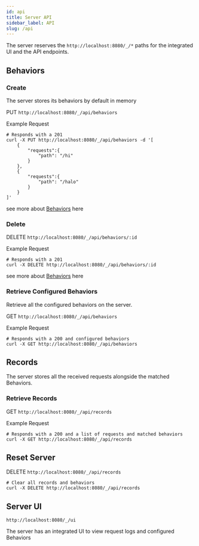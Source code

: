 ```yaml
---
id: api
title: Server API
sidebar_label: API
slug: /api
---
```


The server reserves the `http://localhost:8080/_/*` paths for the integrated UI and the API endpoints.

## Behaviors

### Create

The server stores its behaviors by default in memory

PUT `http://localhost:8080/_/api/behaviors`

Example Request

```shell
# Responds with a 201
curl -X PUT http://localhost:8080/_/api/behaviors -d '[
    {
        "requests":{
            "path": "/hi"
        }
    },
    {
        "requests":{
            "path": "/halo"
        }
    }
]'
```

see more about [Behaviors](endpoints.md#Server-Behavior) here

### Delete

DELETE `http://localhost:8080/_/api/behaviors/:id`

Example Request

```shell
# Responds with a 201
curl -X DELETE http://localhost:8080/_/api/behaviors/:id
```

see more about [Behaviors](guide.md#Server-Behavior) here


### Retrieve Configured Behaviors

Retrieve all the configured behaviors on the server.

GET `http://localhost:8080/_/api/behaviors`

Example Request

```shell
# Responds with a 200 and configured behaviors
curl -X GET http://localhost:8080/_/api/behaviors
```

## Records
The server stores all the received requests alongside the matched Behaviors.

### Retrieve Records

GET `http://localhost:8080/_/api/records`

Example Request

```shell
# Responds with a 200 and a list of requests and matched behaviors
curl -X GET http://localhost:8080/_/api/records
```

## Reset Server
DELETE `http://localhost:8080/_/api/records`

```shell
# Clear all records and behaviors
curl -X DELETE http://localhost:8080/_/api/records
```

## Server UI

`http://localhost:8080/_/ui`

The server has an integrated UI to view request logs and configured Behaviors